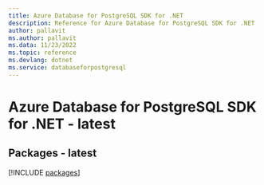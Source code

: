 ```yaml
---
title: Azure Database for PostgreSQL SDK for .NET
description: Reference for Azure Database for PostgreSQL SDK for .NET
author: pallavit
ms.author: pallavit
ms.data: 11/23/2022
ms.topic: reference
ms.devlang: dotnet
ms.service: databaseforpostgresql
---
```

# Azure Database for PostgreSQL SDK for .NET - latest
## Packages - latest
[!INCLUDE [packages](database-for-postgresql-index.md)]